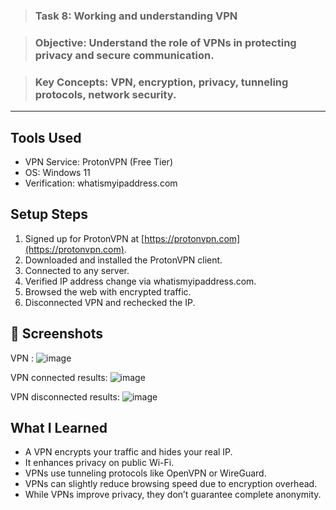 > ### Task 8: Working and understanding VPN

> ### Objective: Understand the role of VPNs in protecting privacy and secure communication.

> ### Key Concepts: VPN, encryption, privacy, tunneling protocols, network security.

------------------------------------------------------------------------------------

## Tools Used
- VPN Service: ProtonVPN (Free Tier)
- OS: Windows 11
- Verification: whatismyipaddress.com

## Setup Steps
1. Signed up for ProtonVPN at [https://protonvpn.com](https://protonvpn.com).
2. Downloaded and installed the ProtonVPN client.
3. Connected to any server.
4. Verified IP address change via whatismyipaddress.com.
5. Browsed the web with encrypted traffic.
6. Disconnected VPN and rechecked the IP.

## 📸 Screenshots

VPN : ![image](https://github.com/user-attachments/assets/b9e266a5-9892-496e-9a82-b692f526bbf7)

VPN connected results: ![image](https://github.com/user-attachments/assets/160dede7-3e69-4369-a73b-4f0c53c7e6a2)

VPN disconnected results: ![image](https://github.com/user-attachments/assets/8b1b871a-93d7-42ae-917e-0248b7fc4d30)

## What I Learned
- A VPN encrypts your traffic and hides your real IP.
- It enhances privacy on public Wi-Fi.
- VPNs use tunneling protocols like OpenVPN or WireGuard.
- VPNs can slightly reduce browsing speed due to encryption overhead.
- While VPNs improve privacy, they don’t guarantee complete anonymity.
